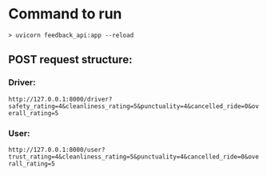 # Command to run

```
> uvicorn feedback_api:app --reload
```

## POST request structure:
### Driver: 
```http://127.0.0.1:8000/driver?safety_rating=4&cleanliness_rating=5&punctuality=4&cancelled_ride=0&overall_rating=5```
### User: 
```http://127.0.0.1:8000/user?trust_rating=4&cleanliness_rating=5&punctuality=4&cancelled_ride=0&overall_rating=5```


